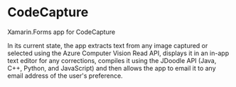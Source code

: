# CodeCapture
Xamarin.Forms app for CodeCapture

In its current state, the app extracts text from any image captured or selected using the Azure Computer Vision Read API, displays it in an in-app text editor for any corrections, compiles it using the JDoodle API (Java, C++, Python, and JavaScript) and then allows the app to email it to any email address of the user's preference.
